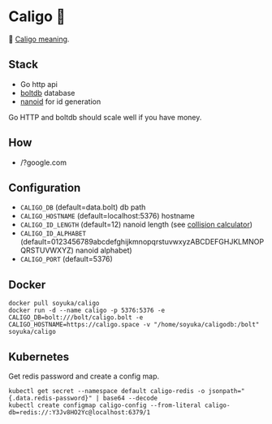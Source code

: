 # Caligo 🧿

🧿 [Caligo meaning](https://fr.wiktionary.org/wiki/caligo#la).

## Stack

- Go http api
- [boltdb](https://github.com/etcd-io/bbolt) database
- [nanoid](https://github.com/matoous/go-nanoid) for id generation

Go HTTP and boltdb should scale well if you have money.

## How

- /?google.com

## Configuration

- `CALIGO_DB` (default=data.bolt) db path
- `CALIGO_HOSTNAME` (default=localhost:5376) hostname
- `CALIGO_ID_LENGTH` (default=12) nanoid length (see [collision calculator](https://zelark.github.io/nano-id-cc/))
- `CALIGO_ID_ALPHABET` (default=0123456789abcdefghijkmnopqrstuvwxyzABCDEFGHJKLMNOPQRSTUVWXYZ) nanoid alphabet)
- `CALIGO_PORT` (default=5376)

## Docker

```
docker pull soyuka/caligo
docker run -d --name caligo -p 5376:5376 -e CALIGO_DB=bolt:///bolt/caligo.bolt -e CALIGO_HOSTNAME=https://caligo.space -v "/home/soyuka/caligodb:/bolt" soyuka/caligo
```

## Kubernetes

Get redis password and create a config map.

```
kubectl get secret --namespace default caligo-redis -o jsonpath="{.data.redis-password}" | base64 --decode
kubectl create configmap caligo-config --from-literal caligo-db=redis://:Y3Jv8HO2Yc@localhost:6379/1 
```
